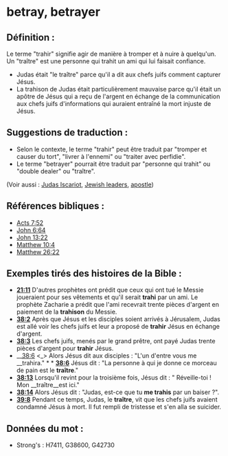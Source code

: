 # betray, betrayer

## Définition :

Le terme "trahir" signifie agir de manière à tromper et à nuire à quelqu'un. Un "traître" est une personne qui trahit un ami qui lui faisait confiance.

* Judas était "le traître" parce qu'il a dit aux chefs juifs comment capturer Jésus.
* La trahison de Judas était particulièrement mauvaise parce qu'il était un apôtre de Jésus qui a reçu de l'argent en échange de la communication aux chefs juifs d'informations qui auraient entraîné la mort injuste de Jésus.

## Suggestions de traduction :

* Selon le contexte, le terme "trahir" peut être traduit par "tromper et causer du tort", "livrer à l'ennemi" ou "traiter avec perfidie".
* Le terme "betrayer" pourrait être traduit par "personne qui trahit" ou "double dealer" ou "traître".

(Voir aussi : [Judas Iscariot](../names/judasiscariot.md), [Jewish leaders](../other/jewishleaders.md), [apostle](../kt/apostle.md))

## Références bibliques :

* [Acts 7:52](rc://en/tn/help/act/07/52)
* [John 6:64](rc://en/tn/help/jhn/06/64)
* [John 13:22](rc://en/tn/help/jhn/13/22)
* [Matthew 10:4](rc://en/tn/help/mat/10/04)
* [Matthew 26:22](rc://en/tn/help/mat/26/22)

## Exemples tirés des histoires de la Bible :

* __[21:11](rc://en/tn/help/obs/21/11)__ D'autres prophètes ont prédit que ceux qui ont tué le Messie joueraient pour ses vêtements et qu'il serait __trahi__ par un ami. Le prophète Zacharie a prédit que l'ami recevrait trente pièces d'argent en paiement de la __trahison__ du Messie.
* __[38:2](rc://en/tn/help/obs/38/02)__ Après que Jésus et les disciples soient arrivés à Jérusalem, Judas est allé voir les chefs juifs et leur a proposé de __trahir__ Jésus en échange d'argent.
* __[38:3](rc://en/tn/help/obs/38/03)__ Les chefs juifs, menés par le grand prêtre, ont payé Judas trente pièces d'argent pour __trahir__ Jésus.
* __[38:6](rc://en/tn/help/obs/38/06) <_> Alors Jésus dit aux disciples : "L'un d'entre vous me __trahira." * * __[38:6](rc://en/tn/help/obs/38/06)__ Jésus dit : "La personne à qui je donne ce morceau de pain est le __traître__."
* __[38:13](rc://en/tn/help/obs/38/13)__ Lorsqu'il revint pour la troisième fois, Jésus dit : " Réveille-toi ! Mon __traître__est ici."
* __[38:14](rc://en/tn/help/obs/38/14)__ Alors Jésus dit : "Judas, est-ce que tu __me trahis__ par un baiser ?".
* __[39:8](rc://en/tn/help/obs/39/08)__ Pendant ce temps, Judas, le __traître__, vit que les chefs juifs avaient condamné Jésus à mort. Il fut rempli de tristesse et s'en alla se suicider.

## Données du mot :

* Strong's : H7411, G38600, G42730
